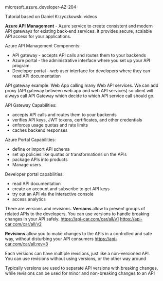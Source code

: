 microsoft_azure_developer-AZ-204-

Tutorial based on Daniel Krzyczkowski videos

<b>Azure API Management</b> - Azure service to create consistent and modern API gateways for existing back-end services.
It provides secure, scalable API access for your applications.

Azure API Management Components:
* API gateway - accepts API calls and routes them to your backends
* Azure portal - the administrative interface where you set up your API program
* Developer portal - web user interface for developers where they can read API documentation

API gateway example:
Web App calling many Web API services. We can add proxy (API gateway between web app and web API services) so client will always call API Gateway which decide to which API service call should go.

API Gateway Capabilities:
* accepts API calls and routes them to your backends
* verifies API keys, JWT tokens, certificates, and other credentials
* enforces usage quotas and rate limits
* caches backend responses

Azure Portal Capabilities:
* define or import API schema
* set up policies like quotas or transformations on the APIs
* package APIs into products
* Manage users

Developer portal capabilities:
* read API documentation
* create an account and subscribe to get API keys
* try out an API via the interactive console
* access analytics

There are versions and revisions.
<b>Versions</b> allow to present groups of related APIs to the developers. You can use versions to handle breaking changes in your API safely.
https://api-car.com/car/all/v1
https://api-car.com/car/all/v2

<b>Revisions</b> allow you to make changes to the APIs in a controlled and safe way, without disturbing your API consumers
https://api-car.com/car/all;rev=3

Each versions can have multiple revisions, just like a non-versioned API. You can use revisions without using versions, or the other way around

Typically versions are used to separate API versions with breaking changes, while revisions can be used for minor and non-breaking changes to an API
